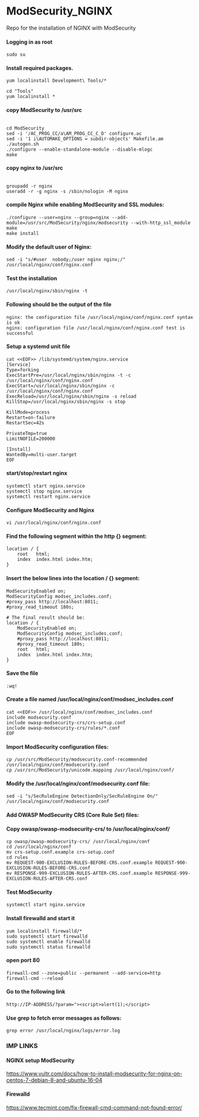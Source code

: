 # ModSecurity_NGINX
Repo for the installation of NGINX with ModSecurity 

#### Logging in as root
```sudo su```

#### Install required packages.
```yum localinstall Development\ Tools/*```


```
cd "Tools"
yum localinstall *
```

#### copy ModSecurity to /usr/src
```cp -r ./ModSecurity /usr/src

cd ModSecurity
sed -i '/AC_PROG_CC/a\AM_PROG_CC_C_O' configure.ac
sed -i '1 i\AUTOMAKE_OPTIONS = subdir-objects' Makefile.am
./autogen.sh
./configure --enable-standalone-module --disable-mlogc
make
```
#### copy nginx to /usr/src
```cp -r ./nginx /usr/src

groupadd -r nginx
useradd -r -g nginx -s /sbin/nologin -M nginx
```
#### compile Nginx while enabling ModSecurity and SSL modules:
```cd nginx-1.10.3/
./configure --user=nginx --group=nginx --add-module=/usr/src/ModSecurity/nginx/modsecurity --with-http_ssl_module
make
make install
```
#### Modify the default user of Nginx:
```sed -i "s/#user  nobody;/user nginx nginx;/" /usr/local/nginx/conf/nginx.conf ```




#### Test the installation
```/usr/local/nginx/sbin/nginx -t```

#### Following should be the output of the file
```
nginx: the configuration file /usr/local/nginx/conf/nginx.conf syntax is ok
nginx: configuration file /usr/local/nginx/conf/nginx.conf test is successful
```



#### Setup a systemd unit file
```
cat <<EOF>> /lib/systemd/system/nginx.service
[Service]
Type=forking
ExecStartPre=/usr/local/nginx/sbin/nginx -t -c /usr/local/nginx/conf/nginx.conf
ExecStart=/usr/local/nginx/sbin/nginx -c /usr/local/nginx/conf/nginx.conf
ExecReload=/usr/local/nginx/sbin/nginx -s reload
KillStop=/usr/local/nginx/sbin/nginx -s stop

KillMode=process
Restart=on-failure
RestartSec=42s

PrivateTmp=true
LimitNOFILE=200000

[Install]
WantedBy=multi-user.target
EOF
```


#### start/stop/restart nginx
```
systemctl start nginx.service
systemctl stop nginx.service
systemctl restart nginx.service
```



#### Configure ModSecurity and Nginx
```
vi /usr/local/nginx/conf/nginx.conf
```
#### Find the following segment within the http {} segment:

```
location / {
    root   html;
    index  index.html index.htm;
}
```

#### Insert the below lines into the location / {} segment: 
```
ModSecurityEnabled on;
ModSecurityConfig modsec_includes.conf;
#proxy_pass http://localhost:8011;
#proxy_read_timeout 180s;

# The final result should be:
location / {
    ModSecurityEnabled on;
    ModSecurityConfig modsec_includes.conf;
    #proxy_pass http://localhost:8011;
    #proxy_read_timeout 180s;
    root   html;
    index  index.html index.htm;
}
```

#### Save the file
```
:wq!
```



#### Create a file named /usr/local/nginx/conf/modsec_includes.conf
```
cat <<EOF>> /usr/local/nginx/conf/modsec_includes.conf
include modsecurity.conf
include owasp-modsecurity-crs/crs-setup.conf
include owasp-modsecurity-crs/rules/*.conf
EOF
```


#### Import ModSecurity configuration files:
```
cp /usr/src/ModSecurity/modsecurity.conf-recommended /usr/local/nginx/conf/modsecurity.conf
cp /usr/src/ModSecurity/unicode.mapping /usr/local/nginx/conf/
```

#### Modify the /usr/local/nginx/conf/modsecurity.conf file:
```
sed -i "s/SecRuleEngine DetectionOnly/SecRuleEngine On/" /usr/local/nginx/conf/modsecurity.conf
```



#### Add OWASP ModSecurity CRS (Core Rule Set) files:
#### Copy owasp/owasp-modsecurity-crs/ to /usr/local/nginx/conf/
```
cp owasp/owasp-modsecurity-crs/ /usr/local/nginx/conf
cd /usr/local/nginx/conf
mv crs-setup.conf.example crs-setup.conf
cd rules
mv REQUEST-900-EXCLUSION-RULES-BEFORE-CRS.conf.example REQUEST-900-EXCLUSION-RULES-BEFORE-CRS.conf
mv RESPONSE-999-EXCLUSION-RULES-AFTER-CRS.conf.example RESPONSE-999-EXCLUSION-RULES-AFTER-CRS.conf
```


#### Test ModSecurity
```
systemctl start nginx.service
```

#### Install firewalld and start it
```
yum localinstall firewalld/*
sudo systemctl start firewalld
sudo systemctl enable firewalld
sudo systemctl status firewalld
```

#### open port 80
```
firewall-cmd --zone=public --permanent --add-service=http
firewall-cmd --reload
```
#### Go to the following link
```
http://IP-ADDRESS/?param="><script>alert(1);</script>
```

#### Use grep to fetch error messages as follows:
```
grep error /usr/local/nginx/logs/error.log
```


### IMP LINKS

#### NGINX setup ModSecurity

https://www.vultr.com/docs/how-to-install-modsecurity-for-nginx-on-centos-7-debian-8-and-ubuntu-16-04

#### Firewalld

https://www.tecmint.com/fix-firewall-cmd-command-not-found-error/

